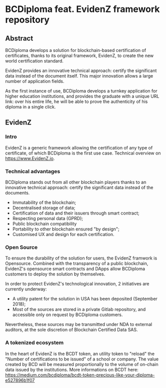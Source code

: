 # BCDiploma feat. EvidenZ framework repository

## Abstract

BCDiploma develops a solution for blockchain-based certification of certificates, thanks to its original framework, EvidenZ, to create the new world certification standard.
 
EvidenZ provides an innovative technical approach: certify the significant data instead of the document itself. This major innovation allows a large number of application fields.
 
As the first instance of use, BCDiploma develops a turnkey application for higher education institutions, and provides the graduate with a unique URL link: over his entire life, he will be able to prove the authenticity of his diploma in a single click.

## EvidenZ

### Intro

EvidenZ is a generic framework allowing the certification of any type of certificate, of which BCDiploma is the first use case. Technical overview on https://www.EvidenZ.io.

### Technical advantages

BCDiploma stands out from all other blockchain players thanks to an innovative technical approach: certify the significant data instead of the documents.

* Immutability of the blockchain;
* Decentralised storage of data;
* Certification of data and their issuers through smart contract;
* Respecting personal data (GPRD);
* Public blockchain compatibility
* Portability to other blockchain ensured "by design";
* Customised UX and design for each certification.

### Open Source

To ensure the durability of the solution for users, the EvidenZ framwork is Opensource. Combined with the transparency of a public blockchain, EvidenZ's opensource smart contracts and DApps allow BCDiploma customers to deploy the solution by themselves.

In order to protect EvidenZ's technological innovation, 2 initiatives are currently underway:
* A utility patent for the solution in USA has been deposited (September 2018);
* Most of the sources are stored in a private Gitlab  repository, and accessible only on request by BCDiploma customers.

Nevertheless, these sources may be transmitted under NDA to external auditors, at the sole discretion of Blockchain Certified Data SAS.

### A tokenized ecosystem

In the heart of EvidenZ is the BCDT token, an utility token to "reload" the "Number of certifications to be issued" of a school or company. The value created by BCD will be measured proportionally to the volume of on-chain data issued by the institutions. More informations on BCDT here: https://medium.com/bcdiploma/bcdt-token-precious-like-your-diploma-e527896b1f07
